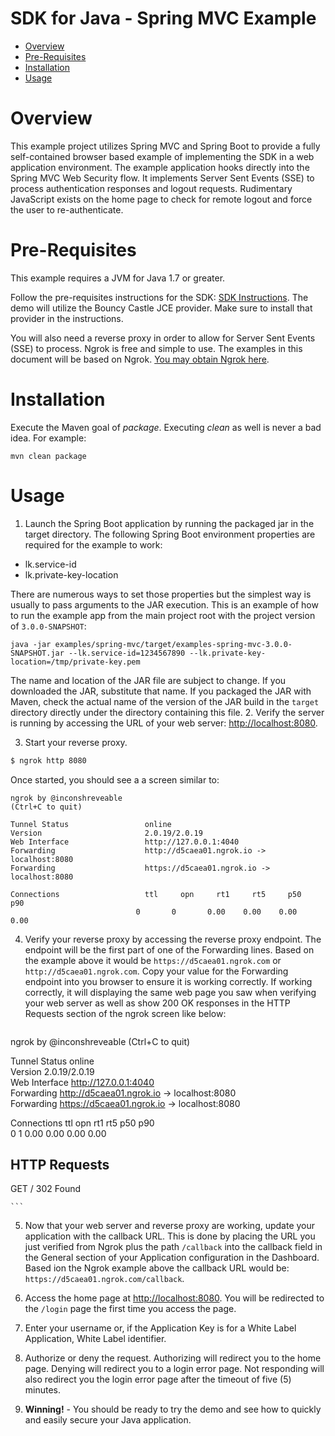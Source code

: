 # SDK for Java - Spring MVC Example

  * [Overview](#overview)
  * [Pre-Requisites](#prerequisites)
  * [Installation](#installation)
  * [Usage](#usage)

# <a name="overview"></a>Overview

This example project utilizes Spring MVC and Spring Boot to provide a fully self-contained browser based example
of implementing the SDK in a web application environment.  The example application hooks directly into the 
Spring MVC Web Security flow.  It implements Server Sent Events (SSE) to process authentication
responses and logout requests.  Rudimentary JavaScript exists on the home page to check for remote logout and force
the user to re-authenticate.

# <a name="prerequisites"></a>Pre-Requisites

This example requires a JVM for Java 1.7 or greater.

Follow the pre-requisites instructions for the SDK: [SDK Instructions](../../sdk/README.md#prerequisites).
The demo will utilize the Bouncy Castle JCE provider.  Make sure to install that provider in the instructions.

You will also need a reverse proxy in order to allow for Server Sent Events (SSE) to process.  Ngrok is free and simple
to use.  The examples in this document will be based on Ngrok.  [You may obtain Ngrok here](https://ngrok.com/).


# <a name="installation"></a>Installation

Execute the Maven goal of _package_. Executing _clean_ as well is never a bad idea.  For example:

```
mvn clean package
```

#  <a name="usage"></a>Usage
1. Launch the Spring Boot application by running the packaged jar in the target directory.  The following Spring Boot
  environment properties are required for the example to work:
   
  * lk.service-id
  * lk.private-key-location
  
  There are numerous ways to set those properties but the simplest way is usually to pass arguments to the JAR
  execution.  This is an example of how to run the example app from the main project root with the project version
  of `3.0.0-SNAPSHOT`:
  
  ```
  java -jar examples/spring-mvc/target/examples-spring-mvc-3.0.0-SNAPSHOT.jar --lk.service-id=1234567890 --lk.private-key-location=/tmp/private-key.pem
  ```

The name and location of the JAR file are subject to change. If you downloaded the JAR, substitute that name. If you 
packaged the JAR with Maven, check the actual name of the version of the JAR build in the `target` directory directly 
under the directory containing this file. 
2. Verify the server is running by accessing the URL of your web server: [http://localhost:8080](http://localhost:8080).

3. Start your reverse proxy.

  ```bash
  $ ngrok http 8080
  ```
  
  Once started, you should see a a screen similar to:
  
  ```
ngrok by @inconshreveable                                       (Ctrl+C to quit)
                                                                                
Tunnel Status                 online                                            
Version                       2.0.19/2.0.19                                     
Web Interface                 http://127.0.0.1:4040                             
Forwarding                    http://d5caea01.ngrok.io -> localhost:8080        
Forwarding                    https://d5caea01.ngrok.io -> localhost:8080       
                                                                                
Connections                   ttl     opn     rt1     rt5     p50     p90       
                              0       0       0.00    0.00    0.00    0.00      
 
  ```

4. Verify your reverse proxy by accessing the reverse proxy endpoint.  The endpoint will be the first part of one of the
  Forwarding lines.  Based on the example above it would be ```https://d5caea01.ngrok.com``` or
  ```http://d5caea01.ngrok.com```.  Copy your value for the Forwarding endpoint into you browser to ensure it is
  working correctly.  If working correctly, it will displaying the same web page you saw when verifying your web server
  as well as show 200 OK responses in the HTTP Requests section of the ngrok screen like below:

    ```
ngrok by @inconshreveable                                       (Ctrl+C to quit)
                                                                                
Tunnel Status                 online                                            
Version                       2.0.19/2.0.19                                     
Web Interface                 http://127.0.0.1:4040                             
Forwarding                    http://d5caea01.ngrok.io -> localhost:8080        
Forwarding                    https://d5caea01.ngrok.io -> localhost:8080       
                                                                                
Connections                   ttl     opn     rt1     rt5     p50     p90       
                              0       1       0.00    0.00    0.00    0.00      
                                                                                
HTTP Requests                                                                   
-------------                                                                   
                                                                                
GET /                          302 Found                                                                         

    ```

5. Now that your web server and reverse proxy are working, update your application with the callback URL.  This is done
   by placing the URL you just verified from Ngrok plus the path `/callback` into the callback field in the General
   section of your Application configuration in the Dashboard.
   Based ion the Ngrok example above the callback URL would be: `https://d5caea01.ngrok.com/callback`.

6. Access the home page at [http://localhost:8080](http://localhost:8080).  You will be redirected to the `/login`
  page the first time you access the page.

3. Enter your username or, if the Application Key is for a White Label Application, White Label identifier.

4. Authorize or deny the request.  Authorizing will redirect you to the home page.  Denying will redirect you to a
  login error page.  Not responding will also redirect you the login error page after the timeout of five (5)
  minutes.

6. __Winning!__ - You should be ready to try the demo and see how to quickly and easily secure your Java application.

